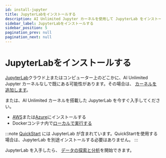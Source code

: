 ```yaml
---
id: install-jupyter
title: JupyterLabをインストールする
description: AI Unlimited Jupyter カーネルを使用して JupyterLab をインストールするためのオプションを参照してください。
sidebar_label: JupyterLabをインストールする
sidebar_position: 5
pagination_prev: null
pagination_next: null
---
```


# JupyterLabをインストールする

[JupyterLab](https://jupyter.org/)クラウド上またはコンピューター上のどこかに、AI Unlimited Jupyter カーネルなしで既にある可能性があります。その場合は、 [カーネルを追加します](https://downloads.teradata.com/download/tools/teradata-ai-unlimited-jupyter-kernel)。

または、AI Unlimited カーネルを搭載した JupyterLab を今すぐ入手してください。

- [AWS](./install-jupyterlab-aws.md)または[Azure](./install-jupyterlab-azure.md)にインストールする 
- Dockerコンテナ内で[ローカルで実行する](./run-jupyterlab-docker.md) 

:::note
[QuickStart](../quickstart/index.md) には JupyterLab が含まれています。QuickStartを使用する場合は、JupyterLab を別途インストールする必要はありません。
:::

JupyterLab を入手したら、 [データの探索と分析](../../explore-and-analyze-data/index.md)を開始できます。
